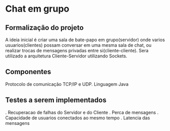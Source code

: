 # Chat em grupo

## Formalização do projeto

A ideia inicial é criar uma sala de bate-papo em grupo(servidor) onde varios usuarios(clientes) possam conversar em uma mesma sala de chat, ou realizar trocas de mensagens privadas entre si(cliente-cliente). Sera utilizado a arquitetura Cliente-Servidor utilizando Sockets.

## Componentes 

Protocolo de comunicação TCP/IP e UDP.
Linguagem Java

## Testes a serem implementados

. Recuperacao de falhas do Servidor e do Cliente
. Perca de mensagens
. Capacidade de usuarios conectados ao mesmo tempo
. Latencia das mensagens

